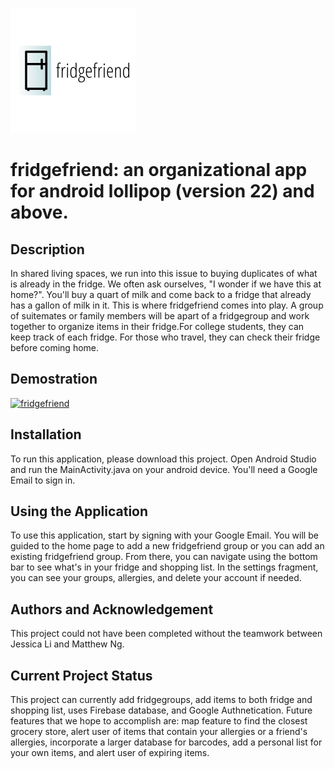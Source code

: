 ![fridgefriend](https://github.com/jli0801/fridgefriend/blob/master/fridgefriend%20logo.png)
# fridgefriend: an organizational app for android lollipop (version 22) and above.

## Description
In shared living spaces, we run into this issue to buying duplicates of what is already in the fridge. We often ask ourselves, "I wonder if we have this at home?". You'll buy a quart of milk and come back to a fridge that already has a gallon of milk in it. This is where fridgefriend comes into play. A group of suitemates or family members will be apart of a fridgegroup and work together to organize items in their fridge.For college students, they can keep track of each fridge. For those who travel, they can check their fridge before coming home. 

## Demostration
[![fridgefriend](https://imgur.com/85pSpZh)](https://www.youtube.com/watch?v=pz7UINhvQ2w)

## Installation
To run this application, please download this project. Open Android Studio and run the MainActivity.java on your android device. You'll need a Google Email to sign in. 

## Using the Application
To use this application, start by signing with your Google Email. You will be guided to the home page to add a new fridgefriend group or you can add an existing fridgefriend group. From there, you can navigate using the bottom bar to see what's in your fridge and shopping list. In the settings fragment, you can see your groups, allergies, and delete your account if needed.

## Authors and Acknowledgement 
This project could not have been completed without the teamwork between Jessica Li and Matthew Ng. 

## Current Project Status
This project can currently add fridgegroups, add items to both fridge and shopping list, uses Firebase database, and Google Authnetication. Future features that we hope to accomplish are: map feature to find the closest grocery store, alert user of items that contain your allergies or a friend's allergies, incorporate a larger database for barcodes, add a personal list for your own items, and alert user of expiring items. 
